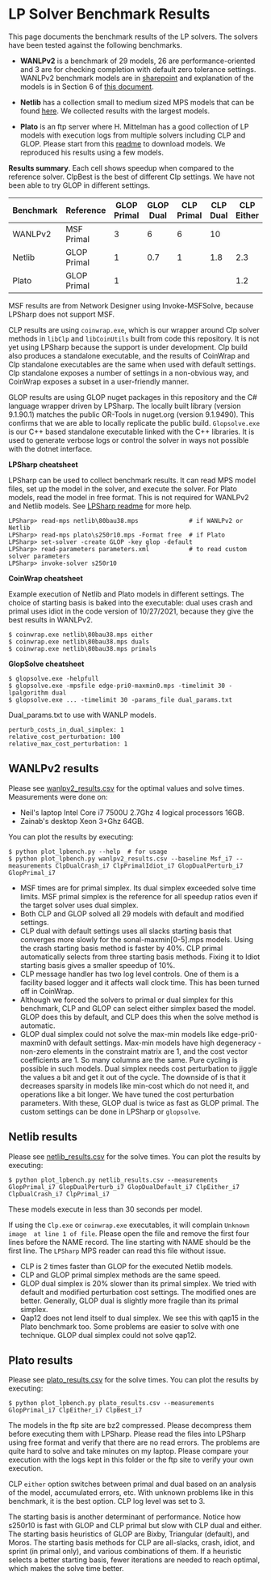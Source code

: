 # LP Solver Benchmark Results

This page documents the benchmark results of the LP solvers. The solvers have
been tested against the following benchmarks.

- __WANLPv2__ is a benchmark of 29 models, 26 are performance-oriented and 3 are for
  checking completion with default zero tolerance settings. WANLPv2 benchmark
  models are in
  [sharepoint](https://microsoft.sharepoint.com/:f:/t/AzNet_WAN/Eta127_8eHhNsylPOEupNQwB1OwjjRGGPilJtk2cf0sT_Q?e=cYFuIm)
  and explanation of the models is in Section 6 of [this
  document](https://microsoft.sharepoint.com/:b:/t/AzNet_WAN/Ed82YFQIC5xBg5_2ya0Y_bgB5OTmeu9GGMhEyFH6D7AXFg?e=GkPifF).

- __Netlib__ has a collection small to medium sized MPS models that can be found
  [here](https://www.cuter.rl.ac.uk/Problems/netlib.shtml). We collected results
  with the largest models.

- __Plato__ is an ftp server where H. Mittelman has a good collection of LP
  models with execution logs from multiple solvers including CLP and GLOP.
  Please start from this [readme](http://plato.asu.edu/ftp/lpsimp.html) to
  download models. We reproduced his results using a few models.

__Results summary__. Each cell shows speedup when compared to the reference
solver. ClpBest is the best of different Clp settings. We have not been able to
try GLOP in different settings.

|Benchmark|Reference|GLOP Primal|GLOP Dual|CLP Primal|CLP Dual|CLP Either|CLP Best|
|--|--|--|--|--|--|--|--|
|WANLPv2|MSF Primal|3|6|6|10|
|Netlib|GLOP Primal|1|0.7|1|1.8|2.3|
|Plato|GLOP Primal|1||||1.2|1.7|

MSF results are from Network Designer using Invoke-MSFSolve, because LPSharp
does not support MSF.

CLP results are using `coinwrap.exe`, which is our wrapper around Clp
solver methods in `libClp` and `libCoinUtils` built from code this repository.
It is not yet using LPSharp because the support is under development. Clp build
also produces a standalone executable, and the results of CoinWrap and
Clp standalone executables are the same when used with default settings. Clp
standalone exposes a number of settings in a non-obvious way, and CoinWrap
exposes a subset in a user-friendly manner.

GLOP results are using GLOP nuget packages in this repository and the C#
language wrapper driven by LPSharp. The locally built library (version 9.1.90.1)
matches the public OR-Tools in nuget.org (version 9.1.9490). This confirms that
we are able to locally replicate the public build. `Glopsolve.exe` is our C++
based standalone executable linked with the C++ libraries. It is used to
generate verbose logs or control the solver in ways not possible with the dotnet
interface.

__LPSharp cheatsheet__

LPSharp can be used to collect benchmark results. It can read MPS model files,
set up the model in the solver, and execute the solver. For Plato models, read
the model in free format. This is not required for WANLPv2 and Netlib models.
See [LPSharp readme](../LPSharp/Readme.md) for more help.
```
LPSharp> read-mps netlib\80bau38.mps              # if WANLPv2 or Netlib
LPSharp> read-mps plato\s250r10.mps -Format free  # if Plato
LPSharp> set-solver -create GLOP -key glop -default
LPSharp> read-parameters parameters.xml           # to read custom solver parameters
LPSharp> invoke-solver s250r10
```

__CoinWrap cheatsheet__

Example execution of Netlib and Plato models in different settings. The choice
of starting basis is baked into the executable: dual uses crash and primal uses
idiot in the code version of 10/27/2021, because they give the best results in
WANLPv2.

```
$ coinwrap.exe netlib\80bau38.mps either
$ coinwrap.exe netlib\80bau38.mps duals
$ coinwrap.exe netlib\80bau38.mps primals
```

__GlopSolve cheatsheet__

```
$ glopsolve.exe -helpfull
$ glopsolve.exe -mpsfile edge-pri0-maxmin0.mps -timelimit 30 -lpalgorithm dual
$ glopsolve.exe ... -timelimit 30 -params_file dual_params.txt
```

Dual_params.txt to use with WANLP models.
```
perturb_costs_in_dual_simplex: 1
relative_cost_perturbation: 100
relative_max_cost_perturbation: 1
```

## WANLPv2 results

Please see [wanlpv2_results.csv](wanlpv2_results.csv) for the optimal values and
solve times. Measurements were done on:

- Neil's laptop Intel Core i7 7500U 2.7Ghz 4 logical processors 16GB.
- Zainab's desktop Xeon 3+Ghz 64GB.

You can plot the results by executing:

```
$ python plot_lpbench.py --help  # for usage
$ python plot_lpbench.py wanlpv2_results.csv --baseline Msf_i7 --measurements ClpDualCrash_i7 ClpPrimalIdiot_i7 GlopDualPerturb_i7 GlopPrimal_i7
```

- MSF times are for primal simplex. Its dual simplex exceeded solve time limits.
  MSF primal simplex is the reference for all speedup ratios even if the target
  solver uses dual simplex.
- Both CLP and GLOP solved all 29 models with default and modified settings.
- CLP dual with default settings uses all slacks starting basis that converges
  more slowly for the sonal-maxmin[0-5].mps models. Using the crash starting
  basis method is faster by 40%. CLP primal automatically selects from three
  starting basis methods. Fixing it to Idiot starting basis gives a smaller
  speedup of 10%.
- CLP message handler has two log level controls. One of them is a facility
  based logger and it affects wall clock time. This has been turned off in
  CoinWrap.
- Although we forced the solvers to primal or dual simplex for this benchmark,
  CLP and GLOP can select either simplex based the model. GLOP does this by
  default, and CLP does this when the solve method is automatic.
- GLOP dual simplex could not solve the max-min models like edge-pri0-maxmin0
  with default settings. Max-min models have high degeneracy - non-zero elements
  in the constraint matrix are 1, and the cost vector coefficients are 1. So
  many columns are the same. Pure cycling is possible in such models. Dual
  simplex needs cost perturbation to jiggle the values a bit and get it out of
  the cycle. The downside of is that it decreases sparsity in models like
  min-cost which do not need it, and operations like a bit longer. We have tuned
  the cost perturbation parameters. With these, GLOP dual is twice as fast as
  GLOP primal. The custom settings can be done in LPSharp or `glopsolve`.


## Netlib results

Please see [netlib_results.csv](netlib_results.csv) for the solve times. You can
plot the results by executing:

```
$ python plot_lpbench.py netlib_results.csv --measurements GlopPrimal_i7 GlopDualPerturb_i7 GlopDualDefault_i7 ClpEither_i7 ClpDualCrash_i7 ClpPrimal_i7
```

These models execute in less than 30 seconds per model.

If using the `Clp.exe` or `coinwrap.exe` executables, it will complain `Unknown
image  at line 1 of file`. Please open the file and remove the first four lines
before the NAME record. The line starting with NAME should be the first line.
The `LPSharp` MPS reader can read this file without issue.

- CLP is 2 times faster than GLOP for the executed Netlib models.
- CLP and GLOP primal simplex methods are the same speed.
- GLOP dual simplex is 20% slower than its primal simplex. We tried with default
  and modified perturbation cost settings. The modified ones are better.
  Generally, GLOP dual is slightly more fragile than its primal simplex.
- Qap12 does not lend itself to dual simplex. We see this with qap15 in the
  Plato benchmark too. Some problems are easier to solve with one technique.
  GLOP dual simplex could not solve qap12.

## Plato results

Please see [plato_results.csv](plato_results.csv) for the solve times. You can
plot the results by executing:

```
$ python plot_lpbench.py plato_results.csv --measurements GlopPrimal_i7 ClpEither_i7 ClpBest_i7
```

The models in the ftp site are bz2 compressed. Please decompress them before
executing them with LPSharp. Please read the files into LPSharp using free
format and verify that there are no read errors. The problems are quite hard to
solve and take minutes on my laptop. Please compare your execution with the logs
kept in this folder or the ftp site to verify your own execution.

CLP `either` option switches between primal and dual based on an analysis of the
model, accumulated errors, etc. With unknown problems like in this benchmark, it
is the best option. CLP log level was set to 3.

The starting basis is another determinant of performance. Notice how s250r10 is
fast with GLOP and CLP primal but slow with CLP dual and either. The starting
basis heuristics of GLOP are Bixby, Triangular (default), and Moros. The
starting basis methods for CLP are all-slacks, crash, idiot, and sprint (in
primal only), and various combinations of them. If a heuristic selects a better
starting basis, fewer iterations are needed to reach optimal, which makes the
solve time better.


